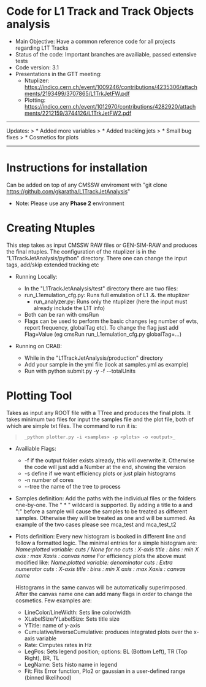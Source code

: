# Code for L1 Track and Track Objects analysis
>
* Main Objective: Have a common reference code for all projects regarding L1T Tracks
* Status of the code: Important branches are availiable, passed extensive tests
* Code version: 3.1
* Presentations in the GTT meeting:
  - Ntuplizer: https://indico.cern.ch/event/1009246/contributions/4235306/attachments/2193499/3707865/L1TrkJetFW.pdf
  - Plotting: https://indico.cern.ch/event/1012970/contributions/4282920/attachments/2212159/3744126/L1TrkJetFW2.pdf 
<hr>
Updates:
>
* Added more variables
>
* Added tracking jets
>
* Small bug fixes
>
* Cosmetics for plots
<hr>

# Instructions for installation
>
 Can be added on top of any CMSSW enviroment with "git clone https://github.com/gkaratha/L1TrackJetAnalysis"
 * Note: Please use any **Phase 2** environment

# Creating Ntuples
>
 This step takes as input CMSSW RAW files or GEN-SIM-RAW and produces the final ntuples. The configuration of the ntuplizer is in the "L1TrackJetAnalysis/python" directory. There one can change the input tags, add/skip extended tracking etc
 
 
 * Running Locally:
    - In the "L1TrackJetAnalysis/test" directory there are two files:
	- run_L1emulation_cfg.py: Runs full emulation of L1 .&. the ntuplizer
        - run_analyzer.py: Runs only the ntuplizer (here the input must already include the L1T info)
    - Both can be ran with cmsRun
    - Flags can be used to perform the basic changes (eg number of evts, report frequency, globalTag etc). To change the flag just add Flag=Value (eg cmsRun run_L1emulation_cfg.py globalTag=...) 

 * Running on CRAB:
    - While in the "L1TrackJetAnalysis/production" directory
    - Add your sample in the yml file (look at samples.yml as example)
    - Run with python submit.py -y <ymlSampleFile> -f <sampleName> --totalUnits <FilesToProcess>

# Plotting Tool
 Takes as input any ROOT file with a TTree and produces the final plots. It takes minimum two files for input the samples file and the plot file, both of which are simple txt files. The command to run it is: 
  >      _python plotter.py -i <samples> -p <plots> -o <output>_

* Availiable Flags:
    - -f if the output folder exists already, this will overwrite it. Otherwise the code will just add a Number at the end, showing the version
    - -s define if we want efficiency plots or just plain histograms
    - -n number of cores 
    - --tree the name of the tree to process

* Samples definition:
Add the paths with the individual files or the folders one-by-one. The " * " wildcard is supported. By adding a title to a and ":" before a sample will cause the samples to be treated as different samples. Otherwise they will be treated as one and will be summed. As example of the two cases please see mca_test and mca_test_t2

* Plots definition:
Every new histogram is booked in different line and follow a formatted logic. The minimal entries for a simple histogram are:
  *Name:plotted variable: cuts / None for no cuts : X-axis title : bins : min X axis : max Xaxis : canvas name*
For efficiency plots the above must modified like:
 *Name:plotted variable: denominator cuts : Extra numerator cuts : X-axis title : bins : min X axis : max Xaxis : canvas name*

   Histograms in the same canvas will be automatically superimposed. After the canvas name one can add many flags in order to change the cosmetics. Few examples are:
  - LineColor/LineWidth: Sets line color/width
  - XLabelSize/YLabelSize: Sets title size
  - YTitle: name of y-axis
  - Cumulative/InverseCumulative: produces integrated plots over the x-axis variable
  - Rate: Cimputes rates in Hz
  - LegPos: Sets legend position; options: BL (Bottom Left), TR (Top Right), BR, TL
  - LegName: Sets histo name in legend
  - Fit: Fits Error function, Plo2 or gaussian in a user-defined range (binned likelihood)
